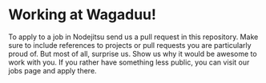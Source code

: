 Working at Wagaduu!
====

To apply to a job in Nodejitsu send us a pull request in this repository. Make sure to include references to projects or pull requests you are particularly proud of. But most of all, surprise us. Show us why it would be awesome to work with you. If you rather have something less public, you can visit our jobs page and apply there.
